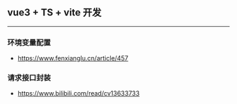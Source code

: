 ## vue3 + TS + vite 开发
***

### 环境变量配置
- https://www.fenxianglu.cn/article/457
  
### 请求接口封装
- https://www.bilibili.com/read/cv13633733